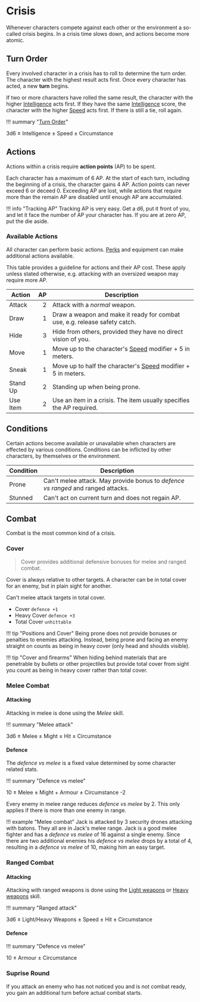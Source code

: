 # Crisis

Whenever characters compete against each other or the environment a so-called
crisis begins. In a crisis time slows down, and actions become more atomic.

## Turn Order

Every involved character in a crisis has to roll to determine the turn order.
The character with the highest result acts first. Once every character has
acted, a new **turn** begins.

If two or more characters have rolled the same result, the character with the
higher [Intelligence](/character#intelligence) acts first. If they have the same
[Intelligence](/character#intelligence) score, the character with the higher
[Speed](/character#speed) acts first. If there is still a tie, roll again.

!!! summary "[Turn Order](#turn-order)"
    <div class="formula formula-top formula-bottom">
      <span data-bracket-bottom="Base">3d6</span> ±
      <span data-bracket-top="Ability modifier">Intelligence</span> ±
      <span data-bracket-bottom="Ability modifier">Speed</span> ±
      <span data-bracket-top="Perks / Flaws / Race">Circumstance</span>
    </div>

## Actions

Actions within a crisis require **action points** (AP) to be spent.

Each character has a maximum of 6 AP. At the start of each turn, including the
beginning of a crisis, the character gains 4 AP. Action points can never exceed
6 or deceed 0. Exceeding AP are lost, while actions that require more than the
remain AP are disabled until enough AP are accumulated.

!!! info "Tracking AP"
    Tracking AP is very easy. Get a d6, put it front of you, and let it face the
    number of AP your character has. If you are at zero AP, put the die aside.

### Available Actions

All character can perform basic actions. [Perks](/perks-flaws#perks) and
equipment can make additional actions available.

This table provides a guideline for actions and their AP cost. These apply
unless stated otherwise, e.g. attacking with an oversized weapon may require
more AP.

| Action   |   AP | Description                                                                |
|----------|-----:|----------------------------------------------------------------------------|
| Attack   |    2 | Attack with a *normal* weapon.                                             |
| Draw     |    1 | Draw a weapon and make it ready for combat use, e.g. release safety catch. |
| Hide     |    3 | Hide from others, provided they have no direct vision of you.              |
| Move     |    1 | Move up to the character's [Speed](#speed) modifier + 5 in meters.         |
| Sneak    |    1 | Move up to half the character's [Speed](#speed) modifier + 5 in meters.    |
| Stand Up |    2 | Standing up when being prone.                                              |
| Use Item |    2 | Use an item in a crisis. The item usually specifies the AP required.       |

## Conditions

Certain actions become available or unavailable when characters are effected by
various conditions. Conditions can be inflicted by other characters, by
themselves or the environment.

| Condition | Description                                                                      |
|-----------|----------------------------------------------------------------------------------|
| Prone     | Can't melee attack. May provide bonus to *defence vs ranged* and ranged attacks. |
| Stunned   | Can't act on current turn and does not regain AP.                                |

## Combat

Combat is the most common kind of a crisis.

### Cover

> Cover provides additional defensive bonuses for melee and ranged combat.

Cover is always relative to other targets. A character can be in total cover for
an enemy, but in plain sight for another.

Can't melee attack targets in total cover.

* Cover `defence +1`
* Heavy Cover `defence +3`
* Total Cover `unhittable`

!!! tip "Positions and Cover"
    Being prone does not provide bonuses or penalties to enemies attacking.
    Instead, being prone and facing an enemy straight on counts as being in
    heavy cover (only head and shoulds visible).

!!! tip "Cover and firearms"
    When hiding behind materials that are penetrable by bullets or other
    projectiles but provide total cover from sight you count as being in heavy
    cover rather than total cover.

### Melee Combat

#### Attacking

Attacking in melee is done using the *Melee* skill.

!!! summary "Melee attack"
    <div class="formula formula-top formula-bottom">
      <span data-bracket-bottom="Base">3d6</span> ±
      <span data-bracket-top="Skill modifier">Melee</span> ±
      <span data-bracket-bottom="Skill modifier">Might</span> ±
      <span data-bracket-top="Weapon modifier">Hit</span> ±
      <span data-bracket-bottom="Perks / Flaws / Race">Circumstance</span>
    </div>

#### Defence

The *defence vs melee* is a fixed value determined by some character related
stats.

!!! summary "Defence vs melee"
    <div class="formula formula-top formula-bottom">
      <span data-bracket-bottom="Base">10</span> ±
      <span data-bracket-top="Skill modifier">Melee</span> ±
      <span data-bracket-bottom="Skill modifier">Might</span> +
      <span data-bracket-top="Defence modifier">Armour</span> ±
      <span data-bracket-bottom="Perks / Flaws / Race">Circumstance</span>
      <span data-bracket-top="per additional enemy">-2</span>
    </div>

Every enemy in melee range reduces *defence vs melee* by 2. This only applies if
there is more than one enemy in range.

!!! example "Melee combat"
    Jack is attacked by 3 security drones attacking with batons. They all are in
    Jack's melee range. Jack is a good melee fighter and has a *defence vs
    melee* of 16 against a single enemy. Since there are two additional enemies
    his *defence vs melee* drops by a total of 4, resulting in a *defence vs
    melee* of 10, making him an easy target.

### Ranged Combat

#### Attacking

Attacking with ranged weapons is done using the [Light
weapons](/character/skills#light-weapons) or [Heavy
weapons](/character/skills#heavy-weapons) skill.

!!! summary "Ranged attack"
    <div class="formula formula-top formula-bottom">
      <span data-bracket-bottom="Base">3d6</span> ±
      <span data-bracket-top="Skill modifier">Light/Heavy Weapons</span> ±
      <span data-bracket-bottom="Skill modifier">Speed</span> ±
      <span data-bracket-top="Weapon modifier">Hit</span> ±
      <span data-bracket-bottom="Perks / Flaws / Race">Circumstance</span>
    </div>

#### Defence

!!! summary "Defence vs melee"
    <div class="formula formula-top formula-bottom">
      <span data-bracket-bottom="Base">10</span> ±
      <span data-bracket-top="Defence modifier">Armour</span> ±
      <span data-bracket-bottom="Perks / Flaws / Race">Circumstance</span>
    </div>

### Suprise Round

If you attack an enemy who has not noticed you and is not combat ready, you gain
an additional turn before actual combat starts.